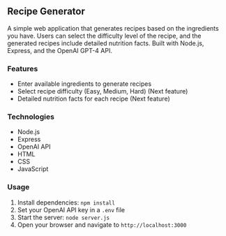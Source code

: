 ## Recipe Generator

A simple web application that generates recipes based on the ingredients you have. Users can select the difficulty level of the recipe, and the generated recipes include detailed nutrition facts. Built with Node.js, Express, and the OpenAI GPT-4 API.

### Features
- Enter available ingredients to generate recipes
- Select recipe difficulty (Easy, Medium, Hard) (Next feature)
- Detailed nutrition facts for each recipe (Next feature)

### Technologies
- Node.js
- Express
- OpenAI API
- HTML
- CSS
- JavaScript

### Usage
1. Install dependencies: `npm install`
2. Set your OpenAI API key in a `.env` file
3. Start the server: `node server.js`
4. Open your browser and navigate to `http://localhost:3000`

